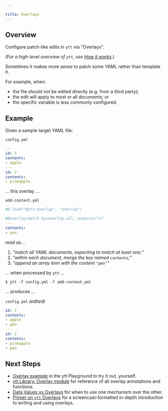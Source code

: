 ```yaml
---

title: Overlays
---
```


## Overview

Configure patch-like edits in `ytt` via "Overlays".

_(For a high-level overview of `ytt`, see [How it works](how-it-works.md).)_

Sometimes it makes more sense to patch some YAML rather than template it.

For example, when:
- the file should not be edited directly (e.g. from a third party);
- the edit will apply to most or all documents; or
- the specific variable is less commonly configured.

## Example
Given a sample target YAML file:

`config.yml`
```yaml
---
id: 1
contents:
- apple
---
id: 2
contents:
- pineapple
```
... this overlay ...

`add-content.yml`
```yaml
#@ load("@ytt:overlay", "overlay")

#@overlay/match by=overlay.all, expects="1+"
---
contents:
- pen
```

_read as..._
1. _"match all YAML documents, expecting to match _at least_ one;"_
2. _"within _each_ document, merge the key named `contents`;"_
3. _"append an array item with the content `"pen"`"_


... when processed by `ytt` ...

```console
$ ytt -f config.yml -f add-content.yml
```

... produces ...

`config.yml` _(edited)_
```yaml
id: 1
contents:
- apple
- pen
---
id: 2
contents:
- pineapple
- pen
```

## Next Steps

- [Overlay example](/ytt/#example:example-overlay-files) in the ytt Playground to try it out, yourself.
- [ytt Library: Overlay module](lang-ref-ytt-overlay.md) for reference of all overlay annotations and functions.
- [Data Values vs Overlays](data-values-vs-overlays.md) for when to use one mechanism over the other.
- [Primer on `ytt` Overlays](/blog/primer-on-ytt-overlays/) for a screencast-formatted in-depth introduction to writing and using overlays.